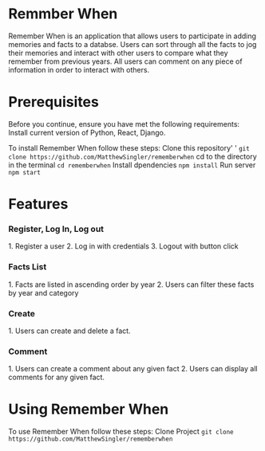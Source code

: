 # Remmber When
Remember When is an application that allows users to participate in adding memories and facts to a databse. Users can sort through all the facts to jog their memories and interact with other users to compare what they remember from previous years. All users can comment on any piece of information in order to interact with others.

# Prerequisites
Before you continue, ensure you have met the following requirements:
Install current version of Python, React, Django.

To install Remember When follow these steps:
Clone this repository'   '
`git clone https://github.com/MatthewSingler/rememberwhen`
cd to the directory in the terminal
`cd rememberwhen`
Install dpendencies
`npm install`
Run server
`npm start`

# Features
<h3>Register, Log In, Log out</h3>
1. Register a user
2. Log in with credentials
3. Logout with button click

<h3>Facts List</h3>
1. Facts are listed in ascending order by year
2. Users can filter these facts by year and category

<h3>Create</h3>
1. Users can create and delete a fact.

<h3>Comment</h3>
1. Users can create a comment about any given fact
2. Users can display all comments for any given fact.

# Using Remember When
To use Remember When follow these steps:
Clone Project
`git clone https://github.com/MatthewSingler/rememberwhen`


